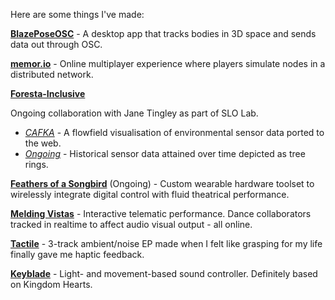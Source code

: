 Here are some things I've made:


[**BlazePoseOSC**](https://github.com/oxgr/BlazePoseOSC) - A desktop app that tracks bodies in 3D space and sends data out through OSC.

[**memor.io**](./works/memorio.html) - Online multiplayer experience where players simulate nodes in a distributed network.

[**Foresta-Inclusive**](./works/foresta.html)

Ongoing collaboration with Jane Tingley as part of SLO Lab.
- [*CAFKA*](https://janetingley.com/cafka/) - A flowfield visualisation of environmental sensor data ported to the web.
- [*Ongoing*](./works/foresta.html#ongoingwork) - Historical sensor data attained over time depicted as tree rings.

[**Feathers of a Songbird**](./works/feathers-of-a-songbird.html) (Ongoing) - Custom wearable hardware toolset to wirelessly integrate digital control with fluid theatrical performance.

[**Melding Vistas**](./works/melding-vistas.html) - Interactive telematic performance. Dance collaborators tracked in realtime to affect audio visual output - all online.

[**Tactile**](https://soundcloud.com/faadhif/sets/tactile) - 3-track ambient/noise EP made when I felt like grasping for my life finally gave me haptic feedback.

[**Keyblade**](./works/keyblade.html) - Light- and movement-based sound controller. Definitely based on Kingdom Hearts.



